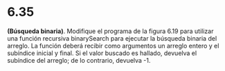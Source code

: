 # 6.35

**(Búsqueda binaria)**. Modifique el programa de la figura 6.19 para utilizar una función recursiva binarySearch para ejecutar la búsqueda binaria del arreglo. La función deberá recibir como argumentos un arreglo entero y el subíndice inicial y final. Si el valor buscado es hallado, devuelva el subíndice del arreglo; de lo contrario, devuelva -1.



